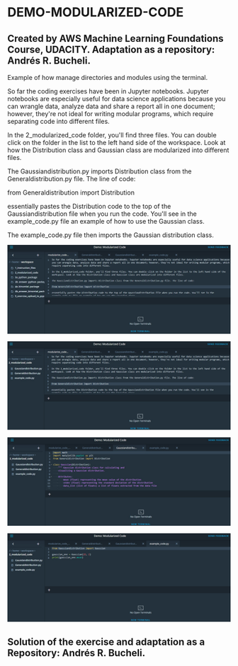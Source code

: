 # DEMO-MODULARIZED-CODE

## Created by AWS Machine Learning Foundations Course, UDACITY. Adaptation as a repository: Andrés R. Bucheli.

Example of how manage directories and modules using the terminal.


So far the coding exercises have been in Jupyter notebooks. Jupyter notebooks are especially useful for data science applications because you can wrangle data, analyze data and 
share a report all in one document; however, they're not ideal for writing modular programs, which require separating code into different files.

In the 2_modularized_code folder, you'll find three files. You can double click on the folder in the list to the left hand side of the workspace. Look at how the Distribution
class and Gaussian class are modularized into different files. 

The Gaussiandistribution.py imports Distribution class from the Generaldistribution.py file. The line of code:

from Generaldistribution import Distribution

essentially pastes the Distribution code to the top of the Gaussiandistribution file when you run the code. You'll see in the example_code.py file an example of how to use the
Gaussian class.

The example_code.py file then imports the Gaussian distribution class. 

![image1](https://raw.githubusercontent.com/ARBUCHELI/DEMO-MODULARIZED-CODE/master/Sin%20t%C3%ADtulo1.jpg)


![image2](https://raw.githubusercontent.com/ARBUCHELI/DEMO-MODULARIZED-CODE/master/Sin%20t%C3%ADtulo2.jpg)

![image3](https://raw.githubusercontent.com/ARBUCHELI/DEMO-MODULARIZED-CODE/master/Sin%20t%C3%ADtulo3.jpg)

![image4](https://raw.githubusercontent.com/ARBUCHELI/DEMO-MODULARIZED-CODE/master/Sin%20t%C3%ADtulo4.jpg)


## Solution of the exercise and adaptation as a Repository: Andrés R. Bucheli.
